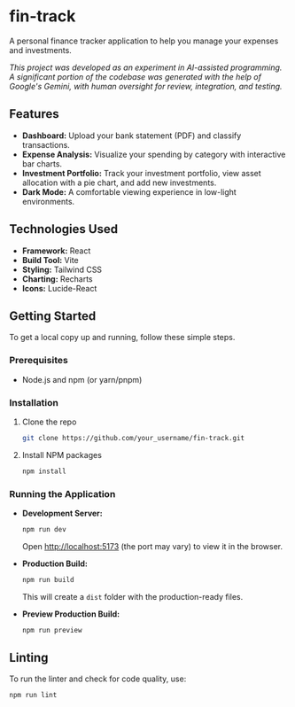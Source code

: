 # fin-track

A personal finance tracker application to help you manage your expenses and investments.

*This project was developed as an experiment in AI-assisted programming. A significant portion of the codebase was generated with the help of Google's Gemini, with human oversight for review, integration, and testing.*

## Features

*   **Dashboard:** Upload your bank statement (PDF) and classify transactions.
*   **Expense Analysis:** Visualize your spending by category with interactive bar charts.
*   **Investment Portfolio:** Track your investment portfolio, view asset allocation with a pie chart, and add new investments.
*   **Dark Mode:** A comfortable viewing experience in low-light environments.

## Technologies Used

*   **Framework:** React
*   **Build Tool:** Vite
*   **Styling:** Tailwind CSS
*   **Charting:** Recharts
*   **Icons:** Lucide-React

## Getting Started

To get a local copy up and running, follow these simple steps.

### Prerequisites

*   Node.js and npm (or yarn/pnpm)

### Installation

1.  Clone the repo
    ```sh
    git clone https://github.com/your_username/fin-track.git
    ```
2.  Install NPM packages
    ```sh
    npm install
    ```

### Running the Application

*   **Development Server:**
    ```bash
    npm run dev
    ```
    Open [http://localhost:5173](http://localhost:5173) (the port may vary) to view it in the browser.

*   **Production Build:**
    ```bash
    npm run build
    ```
    This will create a `dist` folder with the production-ready files.

*   **Preview Production Build:**
    ```bash
    npm run preview
    ```

## Linting

To run the linter and check for code quality, use:
```bash
npm run lint
```
